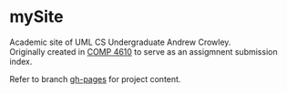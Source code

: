 # mySite
Academic site of UML CS Undergraduate Andrew Crowley.  
Originally created in [COMP 4610](https://www.uml.edu/catalog/courses/comp/4610) to serve as an assigmnent submission index.  
  
Refer to branch [gh-pages](https://github.com/andrewcrowley/mySite/tree/gh-pages) for project content.
